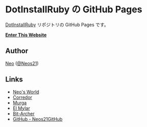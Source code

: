 # DotInstallRuby の GitHub Pages

[DotInstallRuby](https://github.com/Neos21GitHub/DotInstallRuby/) リポジトリの GitHub Pages です。

__[Enter This Website](http://neos21github.github.io/DotInstallRuby/)__


## Author

[Neo](http://neo.s21.xrea.com/) ([@Neos21](https://twitter.com/neos21))


## Links

- [Neo's World](http://neo.s21.xrea.com/)
- [Corredor](http://neos21.hatenablog.com/)
- [Murga](http://neos21.hatenablog.jp/)
- [El Mylar](http://neos21.hateblo.jp/)
- [Bit-Archer](http://bit-archer.hatenablog.com/)
- [GitHub - Neos21GitHub](https://github.com/Neos21GitHub/)
